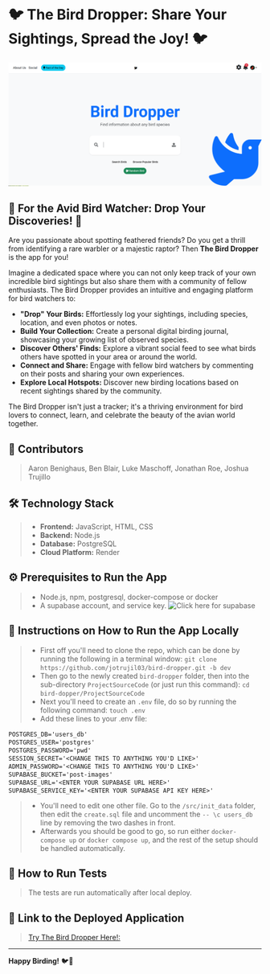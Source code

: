 # 🐦 The Bird Dropper: Share Your Sightings, Spread the Joy! 🐦

![The Bird Dropper Homepage](ProjectSourceCode/src/resources/images/homepage.png)
## 🌟 For the Avid Bird Watcher: Drop Your Discoveries! 🌟

Are you passionate about spotting feathered friends? Do you get a thrill from identifying a rare warbler or a majestic raptor? Then **The Bird Dropper** is the app for you!

Imagine a dedicated space where you can not only keep track of your own incredible bird sightings but also share them with a community of fellow enthusiasts. The Bird Dropper provides an intuitive and engaging platform for bird watchers to:

* **"Drop" Your Birds:** Effortlessly log your sightings, including species, location, and even photos or notes.
* **Build Your Collection:** Create a personal digital birding journal, showcasing your growing list of observed species.
* **Discover Others' Finds:** Explore a vibrant social feed to see what birds others have spotted in your area or around the world.
* **Connect and Share:** Engage with fellow bird watchers by commenting on their posts and sharing your own experiences.
* **Explore Local Hotspots:** Discover new birding locations based on recent sightings shared by the community.

The Bird Dropper isn't just a tracker; it's a thriving environment for bird lovers to connect, learn, and celebrate the beauty of the avian world together.

## 🤝 Contributors

> Aaron Benighaus, Ben Blair, Luke Maschoff, Jonathan Roe, Joshua Trujillo

## 🛠️ Technology Stack

>
> * **Frontend:** JavaScript, HTML, CSS
> * **Backend:** Node.js
> * **Database:** PostgreSQL
> * **Cloud Platform:** Render

## ⚙️ Prerequisites to Run the App

>
> * Node.js, npm, postgresql, docker-compose or docker
> * A supabase account, and service key. ![Click here for supabase](https://supabase.com/)

## 🚀 Instructions on How to Run the App Locally

>
> * First off you'll need to clone the repo, which can be done by running the following in a terminal window:
> ```git clone https://github.com/jotrujil03/bird-dropper.git -b dev```
> * Then go to the newly created `bird-dropper` folder, then into the sub-directory `ProjectSourceCode` (or just run this command):
> ```cd bird-dopper/ProjectSourceCode```
> * Next you'll need to create an `.env` file, do so by running the following command:
>  ```touch .env```
> * Add these lines to your .env file:
``` POSTGRES_HOST='db'
POSTGRES_DB='users_db'
POSTGRES_USER='postgres'
POSTGRES_PASSWORD='pwd'
SESSION_SECRET='<CHANGE THIS TO ANYTHING YOU'D LIKE>'
ADMIN_PASSWORD='<CHANGE THIS TO ANYTHING YOU'D LIKE>'
SUPABASE_BUCKET='post-images'
SUPABASE_URL='<ENTER YOUR SUPABASE URL HERE>'
SUPABASE_SERVICE_KEY='<ENTER YOUR SUPABASE API KEY HERE>'
```
> * You'll need to edit one other file. Go to the `/src/init_data` folder, then edit the `create.sql` file and uncomment the `-- \c users_db` line by removing the two dashes in front.
> * Afterwards you should be good to go, so run either `docker-compose up` or `docker compose up`, and the rest of the setup should be handled automatically.

## 🧪 How to Run Tests

> The tests are run automatically after local deploy.


## 🔗 Link to the Deployed Application

>
> [Try The Bird Dropper Here!:](https://bird-dropper-web.onrender.com/)

---

**Happy Birding!** 🐦📸

